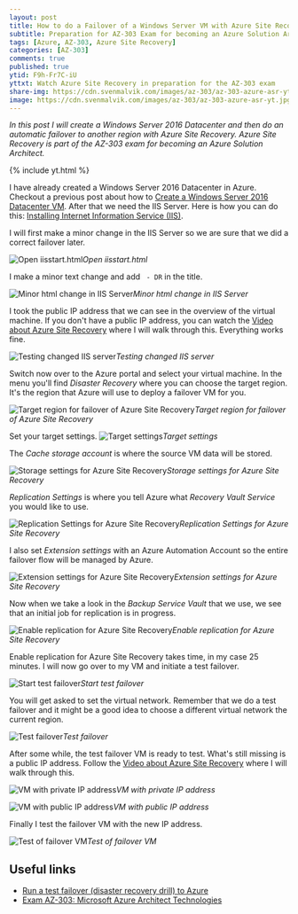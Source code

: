 ```yaml
---
layout: post
title: How to do a Failover of a Windows Server VM with Azure Site Recovery
subtitle: Preparation for AZ-303 Exam for becoming an Azure Solution Architect | Azure Site Recovery
tags: [Azure, AZ-303, Azure Site Recovery]
categories: [AZ-303]
comments: true
published: true
ytid: F9h-Fr7C-iU
yttxt: Watch Azure Site Recovery in preparation for the AZ-303 exam
share-img: https://cdn.svenmalvik.com/images/az-303/az-303-azure-asr-yt.jpg
image: https://cdn.svenmalvik.com/images/az-303/az-303-azure-asr-yt.jpg
---
```


*In this post I will create a Windows Server 2016 Datacenter and then do an automatic failover to another region with Azure Site Recovery. Azure Site Recovery is part of the AZ-303 exam for becoming an Azure Solution Architect.*

{% include yt.html %}

I have already created a Windows Server 2016 Datacenter in Azure. Checkout a previous post about how to [Create a Windows Server 2016 Datacenter VM](https://www.svenmalvik.com/azure-vm/#cvm). After that we need the IIS Server. Here is how you can do this: [Installing Internet Information Service (IIS)](https://www.svenmalvik.com/azure-vm/#iis).

I will first make a minor change in the IIS Server so we are sure that we did a correct failover later.

![Open iisstart.html](https://cdn.svenmalvik.com/images/az-303/az-303-azure-asr-1.jpg)*Open iisstart.html*

I make a minor text change and add ` - DR` in the title.

![Minor html change in IIS Server](https://cdn.svenmalvik.com/images/az-303/az-303-azure-asr-2.jpg)*Minor html change in IIS Server*

I took the public IP address that we can see in the overview of the virtual machine. If you don't have a public IP address, you can watch the [Video about Azure Site Recovery](https://www.youtube.com/watch?v=F9h-Fr7C-iU) where I will walk through this. Everything works fine.

![Testing changed IIS server](https://cdn.svenmalvik.com/images/az-303/az-303-azure-asr-3.jpg)*Testing changed IIS server*

Switch now over to the Azure portal and select your virtual machine. In the menu you'll find *Disaster Recovery* where you can choose the target region. It's the region that Azure will use to deploy a failover VM for you.

![Target region for failover of Azure Site Recovery](https://cdn.svenmalvik.com/images/az-303/az-303-azure-asr-4.jpg)*Target region for failover of Azure Site Recovery*

Set your target settings.
![Target settings](https://cdn.svenmalvik.com/images/az-303/az-303-azure-asr-5.jpg)*Target settings*

The *Cache storage account* is where the source VM data will be stored.

![Storage settings for Azure Site Recovery](https://cdn.svenmalvik.com/images/az-303/az-303-azure-asr-6.jpg)*Storage settings for Azure Site Recovery*

*Replication Settings* is where you tell Azure what *Recovery Vault Service* you would like to use.

![Replication Settings for Azure Site Recovery](https://cdn.svenmalvik.com/images/az-303/az-303-azure-asr-7.jpg)*Replication Settings for Azure Site Recovery*

I also set *Extension settings* with an Azure Automation Account so the entire failover flow will be managed by Azure.

![Extension settings for Azure Site Recovery](https://cdn.svenmalvik.com/images/az-303/az-303-azure-asr-8.jpg)*Extension settings for Azure Site Recovery*

Now when we take a look in the *Backup Service Vault* that we use, we see that an initial job for replication is in progress.

![Enable replication for Azure Site Recovery](https://cdn.svenmalvik.com/images/az-303/az-303-azure-asr-10.jpg)*Enable replication for Azure Site Recovery*

Enable replication for Azure Site Recovery takes time, in my case 25 minutes. I will now go over to my VM and initiate a test failover.

![Start test failover](https://cdn.svenmalvik.com/images/az-303/az-303-azure-asr-11.jpg)*Start test failover*

You will get asked to set the virtual network. Remember that we do a test failover and it might be a good idea to choose a different virtual network the current region.

![Test failover](https://cdn.svenmalvik.com/images/az-303/az-303-azure-asr-12.jpg)*Test failover*

After some while, the test failover VM is ready to test. What's still missing is a public IP address. Follow the [Video about Azure Site Recovery](https://www.youtube.com/watch?v=F9h-Fr7C-iU) where I will walk through this.

![VM with private IP address](https://cdn.svenmalvik.com/images/az-303/az-303-azure-asr-13.jpg)*VM with private IP address*

![VM with public IP address](https://cdn.svenmalvik.com/images/az-303/az-303-azure-asr-14.jpg)*VM with public IP address*

Finally I test the failover VM with the new IP address.

![Test of failover VM](https://cdn.svenmalvik.com/images/az-303/az-303-azure-asr-15.jpg)*Test of failover VM*

## Useful links

- [Run a test failover (disaster recovery drill) to Azure](https://docs.microsoft.com/en-us/azure/site-recovery/site-recovery-test-failover-to-azure?WT.mc_id=AZ-MVP-5004080)
- [Exam AZ-303: Microsoft Azure Architect Technologies](https://docs.microsoft.com/en-us/learn/certifications/exams/az-303?WT.mc_id=AZ-MVP-5004080)